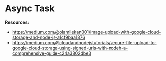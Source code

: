 # Async Task

**Resources:**

- <https://medium.com/@olamilekan001/image-upload-with-google-cloud-storage-and-node-js-a1cf9baa1876>
- <https://medium.com/@cloudandnodejstutorials/secure-file-upload-to-google-cloud-storage-using-signed-urls-with-nodeh-a-comprehensive-guide-c24a3802dbe3>
